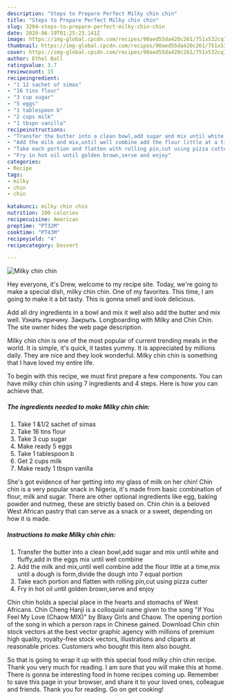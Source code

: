 ```yaml
---
description: "Steps to Prepare Perfect Milky chin chin"
title: "Steps to Prepare Perfect Milky chin chin"
slug: 3204-steps-to-prepare-perfect-milky-chin-chin
date: 2020-06-19T01:25:23.141Z
image: https://img-global.cpcdn.com/recipes/90aed55da420c261/751x532cq70/milky-chin-chin-recipe-main-photo.jpg
thumbnail: https://img-global.cpcdn.com/recipes/90aed55da420c261/751x532cq70/milky-chin-chin-recipe-main-photo.jpg
cover: https://img-global.cpcdn.com/recipes/90aed55da420c261/751x532cq70/milky-chin-chin-recipe-main-photo.jpg
author: Ethel Ball
ratingvalue: 3.7
reviewcount: 15
recipeingredient:
- "1 12 sachet of simas"
- "16 tins flour"
- "3 cup sugar"
- "5 eggs"
- "1 tablespoon b"
- "2 cups milk"
- "1 tbspn vanilla"
recipeinstructions:
- "Transfer the butter into a clean bowl,add sugar and mix until white and fluffy,add in the eggs mix until well combine"
- "Add the milk and mix,until well combine add the flour little at a time,mix until a dough is form,divide the dough into 7 equal portion"
- "Take each portion and flatten with rolling pin,cut using pizza cutter"
- "Fry in hot oil until golden brown,serve and enjoy"
categories:
- Recipe
tags:
- milky
- chin
- chin

katakunci: milky chin chin 
nutrition: 100 calories
recipecuisine: American
preptime: "PT32M"
cooktime: "PT43M"
recipeyield: "4"
recipecategory: Dessert

---
```



![Milky chin chin](https://img-global.cpcdn.com/recipes/90aed55da420c261/751x532cq70/milky-chin-chin-recipe-main-photo.jpg)

Hey everyone, it's Drew, welcome to my recipe site. Today, we're going to make a special dish, milky chin chin. One of my favorites. This time, I am going to make it a bit tasty. This is gonna smell and look delicious.

Add all dry ingredients in a bowl and mix it well also add the butter and mix well. Узнать причину. Закрыть. Longboarding with Milky and Chin Chin. The site owner hides the web page description.

Milky chin chin is one of the most popular of current trending meals in the world. It is simple, it's quick, it tastes yummy. It is appreciated by millions daily. They are nice and they look wonderful. Milky chin chin is something that I have loved my entire life.


To begin with this recipe, we must first prepare a few components. You can have milky chin chin using 7 ingredients and 4 steps. Here is how you can achieve that.

<!--inarticleads1-->

##### The ingredients needed to make Milky chin chin:

1. Take 1 &amp;1/2 sachet of simas
1. Take 16 tins flour
1. Take 3 cup sugar
1. Make ready 5 eggs
1. Take 1 tablespoon b
1. Get 2 cups milk
1. Make ready 1 tbspn vanilla


She&#39;s got evidence of her getting into my glass of milk on her chin! Chin chin is a very popular snack in Nigeria, it&#39;s made from basic combination of flour, milk and sugar. There are other optional ingredients like egg, baking powder and nutmeg, these are strictly based on. Chin chin is a beloved West African pastry that can serve as a snack or a sweet, depending on how it is made. 

<!--inarticleads2-->

##### Instructions to make Milky chin chin:

1. Transfer the butter into a clean bowl,add sugar and mix until white and fluffy,add in the eggs mix until well combine
1. Add the milk and mix,until well combine add the flour little at a time,mix until a dough is form,divide the dough into 7 equal portion
1. Take each portion and flatten with rolling pin,cut using pizza cutter
1. Fry in hot oil until golden brown,serve and enjoy


Chin chin holds a special place in the hearts and stomachs of West Africans. Chin Cheng Hanji is a colloquial name given to the song &#34;If You Feel My Love (Chaow MIX)&#34; by Blaxy Girls and Chaow. The opening portion of the song in which a person raps in Chinese gained. Download Chin chin stock vectors at the best vector graphic agency with millions of premium high quality, royalty-free stock vectors, illustrations and cliparts at reasonable prices. Customers who bought this item also bought. 

So that is going to wrap it up with this special food milky chin chin recipe. Thank you very much for reading. I am sure that you will make this at home. There is gonna be interesting food in home recipes coming up. Remember to save this page in your browser, and share it to your loved ones, colleague and friends. Thank you for reading. Go on get cooking!

